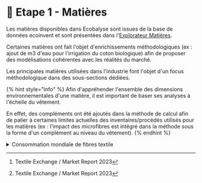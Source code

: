 # 🐑 Etape 1 - Matières

Les matières disponibles dans Ecobalyse sont issues de la base de données ecoinvent et sont présentées dans l'[Explorateur Matières](https://ecobalyse.beta.gouv.fr/#/explore/textile/materials).&#x20;

Certaines matières ont fait l'objet d'enrichissements méthodologiques (ex : ajout de m3 d'eau pour l'irrigation du coton biologique) afin de proposer des modélisations cohérentes avec les réalités du marché.&#x20;

Les principales matières utilisées dans l'industrie font l'objet d'un focus méthodologique dans des sous-sections dédiées.&#x20;

{% hint style="info" %}
Afin d'appréhender l'ensemble des dimensions environnementales d'une matière, il est important de baser ses analyses à l'échelle du vêtement.&#x20;

En effet, des compléments ont été ajoutés dans la méthode de calcul afin de palier à certaines limites actuelles des inventaires/procédés utilisés pour les matières (ex : l'impact des microfibres est intégré dans la méthode sous la forme d'un complément au niveau du vêtement).&#x20;
{% endhint %}

<details>

<summary>Consommation mondiale de fibres textile </summary>

**Production mondiale de fibres en 2022 (**[**source**](#user-content-fn-1)[^1]**)**

![](<../../../.gitbook/assets/image (292).png>)

**Une hausse marquée des volumes depuis les années 2000  (**[**source**](#user-content-fn-1)[^1]**)**

![](<../../../.gitbook/assets/image (294).png>)

</details>

[^1]: Textile Exchange / Market Report 2023
